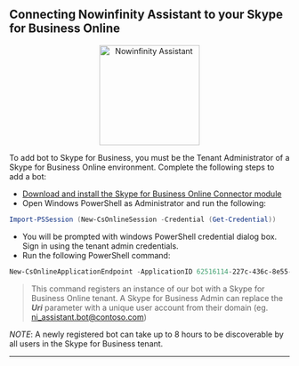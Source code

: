 
## Connecting Nowinfinity Assistant to your Skype for Business Online
<p align="center">
  <img align="middle" alt="Nowinfinity Assistant" width="180" src="https://assistant.leo.nowinfinity.com.au/content/png_tr.png">
</p>
To add bot to Skype for Business, you must be the Tenant Administrator of a Skype for Business Online environment. Complete the following steps to add a bot:

* [Download and install the Skype for Business Online Connector module](http://go.microsoft.com/fwlink/?LinkId=294688)
* Open Windows PowerShell as Administrator and run the following:     
```powershell
Import-PSSession (New-CsOnlineSession -Credential (Get-Credential))
```
* You will be prompted with windows PowerShell credential dialog box. Sign in using the tenant admin credentials.
* Run the following PowerShell command:
```powershell
New-CsOnlineApplicationEndpoint -ApplicationID 62516114-227c-436c-8e55-e7dcf50e7474 -Name "Rosie - Nowinfinity Assistant" -Uri sip:ni_assistant.bot@yourdomain.com
```
>This command registers an instance of our bot with a Skype for Business Online tenant. A Skype for Business Admin can replace the **_Uri_** parameter with a unique user account from their domain (eg. ni_assistant.bot@contoso.com)

_NOTE_: A newly registered bot can take up to 8 hours to be discoverable by all users in the Skype for Business tenant.
***
[//]: # (Resources: https://skypeappregistration.azurewebsites.net/bot/62516114-227c-436c-8e55-e7dcf50e7474 , https://msdn.microsoft.com/en-us/skype/Skype-For-Business-Bot-Framework/docs/overview)

